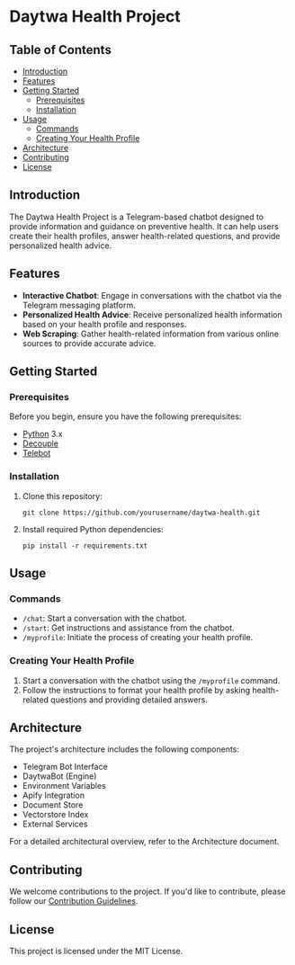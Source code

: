 # Daytwa Health Project

## Table of Contents
- [Introduction](#introduction)
- [Features](#features)
- [Getting Started](#getting-started)
  - [Prerequisites](#prerequisites)
  - [Installation](#installation)
- [Usage](#usage)
  - [Commands](#commands)
  - [Creating Your Health Profile](#creating-your-health-profile)
- [Architecture](#architecture)
- [Contributing](#contributing)
- [License](#license)

## Introduction
The Daytwa Health Project is a Telegram-based chatbot designed to provide information and guidance on preventive health. It can help users create their health profiles, answer health-related questions, and provide personalized health advice.

## Features
- **Interactive Chatbot**: Engage in conversations with the chatbot via the Telegram messaging platform.
- **Personalized Health Advice**: Receive personalized health information based on your health profile and responses.
- **Web Scraping**: Gather health-related information from various online sources to provide accurate advice.

## Getting Started
### Prerequisites
Before you begin, ensure you have the following prerequisites:
- [Python](https://www.python.org/) 3.x
- [Decouple](https://pypi.org/project/python-decouple/)
- [Telebot](https://github.com/eternnoir/pyTelegramBotAPI)

### Installation
1. Clone this repository:
   ```shell
   git clone https://github.com/yourusername/daytwa-health.git
   ```

2. Install required Python dependencies:
    ```shell
    pip install -r requirements.txt
    ```

## Usage

### Commands
- `/chat`: Start a conversation with the chatbot.
- `/start`: Get instructions and assistance from the chatbot.
- `/myprofile`: Initiate the process of creating your health profile.

### Creating Your Health Profile
1. Start a conversation with the chatbot using the `/myprofile` command.
2. Follow the instructions to format your health profile by asking health-related questions and providing detailed answers.

## Architecture
The project's architecture includes the following components:

- Telegram Bot Interface
- DaytwaBot (Engine)
- Environment Variables
- Apify Integration
- Document Store
- Vectorstore Index
- External Services

For a detailed architectural overview, refer to the Architecture document.

## Contributing
We welcome contributions to the project. If you'd like to contribute, please follow our [Contribution Guidelines](CONTRIBUTING.md).

## License
This project is licensed under the MIT License.
